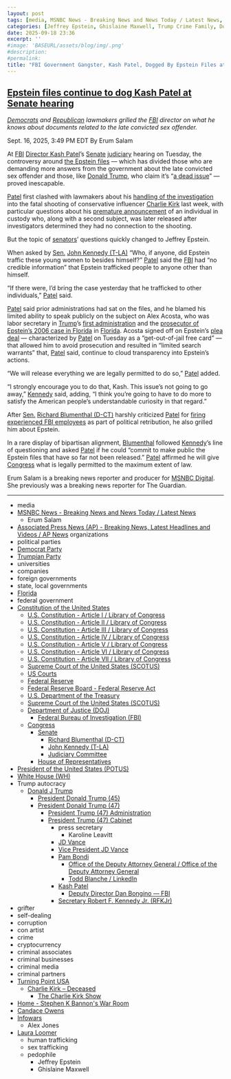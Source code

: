 ```yaml
---
layout: post
tags: [media, MSNBC News - Breaking News and News Today / Latest News, Erum Salam, Associated Press News (AP) - Breaking News Latest Headlines and Videos / AP News, organizations, political parties, Democrat Party, Trumpian Party, universities, companies, foreign governments, state local governments, Florida, federal government, Constitution of the United States, U.S. Constitution - Article I / Library of Congress, U.S. Constitution - Article II / Library of Congress, U.S. Constitution - Article III / Library of Congress, U.S. Constitution - Article IV / Library of Congress, U.S. Constitution - Article V / Library of Congress, U.S. Constitution - Article VI / Library of Congress, U.S. Constitution - Article VII / Library of Congress, Supreme Court of the United States (SCOTUS), US Courts, Federal Reserve, Federal Reserve Board - Federal Reserve Act, U.S. Department of the Treasury, Supreme Court of the United States (SCOTUS), Department of Justice (DOJ), Federal Bureau of Investigation (FBI), Congress, Senate, Richard Blumenthal (D-CT), John Kennedy (T-LA), Judiciary Committee, House of Representatives, President of the United States (POTUS), White House (WH), Trump autocracy, Donald J Trump, President Donald Trump (45), President Donald Trump (47), President Trump (47) Administration, President Trump (47) Cabinet, press secretary, Karoline Leavitt, JD Vance, Vice President JD Vance, Pam Bondi, Office of the Deputy Attorney General / Office of the Deputy Attorney General, Todd Blanche / LinkedIn, Kash Patel, Deputy Director Dan Bongino — FBI, Secretary Robert F. Kennedy Jr. (RFKJr), grifter, self-dealing, corruption, con artist, crime, cryptocurrency, criminal associates, criminal businesses, criminal media, criminal partners, Turning Point USA, Charlie Kirk – Deceased, The Charlie Kirk Show, Home - Stephen K Bannon’s War Room, Candace Owens, Infowars, Alex Jones, Laura Loomer, human trafficking, sex trafficking, pedophile, Jeffrey Epstein, Ghislaine Maxwell]
categories: [Jeffrey Epstein, Ghislaine Maxwell, Trump Crime Family, Donald Trump, Charlie Kirk, Turning Point USA]
date: 2025-09-18 23:36
excerpt: ''
#image: 'BASEURL/assets/blog/img/.png'
#description:
#permalink:
title: "FBI Government Gangster, Kash Patel, Dogged By Epstein Files at Senate Hearing"
---
```



## [Epstein files continue to dog Kash Patel at Senate hearing](https://www.msnbc.com/top-stories/latest/kash-patel-fbi-senate-epstein-files-rcna231668)

*[Democrats](https://www.democrats.org/) and [Republican](https://www.gop.com/) lawmakers grilled the [FBI](https://www.fbi.gov/) director on what he knows about documents related to the late convicted sex offender.*

Sept. 16, 2025, 3:49 PM EDT
By Erum Salam

At [FBI](https://www.fbi.gov/) [Director Kash Patel](https://www.fbi.gov/about/leadership-and-structure/director-patel)’s [Senate](https://www.senate.gov/) [judiciary](http://www.judiciary.senate.gov/) hearing on Tuesday, the controversy around [the Epstein files](https://www.msnbc.com/opinion/msnbc-opinion/trump-esptein-files-petition-ro-khanna-rcna230592) — which has divided those who are demanding more answers from the government about the late convicted sex offender and those, like [Donald Trump](https://www.donaldjtrump.com/), who claim it’s “[a dead issue](https://www.msnbc.com/ana-cabrera-reports/watch/trump-jeffrey-epstein-s-birthday-letter-is-a-dead-issue-247179333666)” — proved inescapable.

[Patel](https://www.fbi.gov/about/leadership-and-structure/director-patel) first clashed with lawmakers about his [handling of the investigation](https://www.msnbc.com/msnbc/watch/fbi-director-kash-patel-faces-new-scrutiny-over-charlie-kirk-investigation-247527493933) into the fatal shooting of conservative influencer [Charlie Kirk](https://www.charliekirk.com/) last week, with particular questions about his [premature announcement](https://x.com/DirectorKash/status/1965903392934633587) of an individual in custody who, along with a second subject, was later released after investigators determined they had no connection to the shooting.

But the topic of [senators](https://www.senate.gov/)’ questions quickly changed to Jeffrey Epstein.

When asked by [Sen.](https://www.senate.gov/) [John Kennedy (T-LA)](https://www.kennedy.senate.gov/) “Who, if anyone, did Epstein traffic these young women to besides himself?” [Patel](https://www.fbi.gov/about/leadership-and-structure/director-patel) said the [FBI](https://www.fbi.gov/) had “no credible information” that Epstein trafficked people to anyone other than himself.

“If there were, I’d bring the case yesterday that he trafficked to other individuals,” [Patel](https://www.fbi.gov/about/leadership-and-structure/director-patel) said.

[Patel](https://www.fbi.gov/about/leadership-and-structure/director-patel) said prior administrations had sat on the files, and he blamed his limited ability to speak publicly on the subject on Alex Acosta, who was labor secretary in [Trump](https://www.donaldjtrump.com/)’s [first administration](https://trumpwhitehouse.archives.gov/) and the [prosecutor of Epstein’s 2006 case in Florida](https://www.msnbc.com/the-last-word/watch/secretary-acosta-refuses-to-apologize-for-epstein-plea-deal-63629381882) in [Florida](https://www.myflorida.gov/). Acosta signed off on Epstein’s [plea deal](https://www.pbs.org/newshour/show/the-completely-unprecedented-plea-deal-jeffrey-epstein-made-with-alex-acosta) — characterized by [Patel](https://www.fbi.gov/about/leadership-and-structure/director-patel) on Tuesday as a “get-out-of-jail free card” — that allowed him to avoid prosecution and resulted in “limited search warrants” that, [Patel](https://www.fbi.gov/about/leadership-and-structure/director-patel) said, continue to cloud transparency into Epstein’s actions.

“We will release everything we are legally permitted to do so,” [Patel](https://www.fbi.gov/about/leadership-and-structure/director-patel) added.

“I strongly encourage you to do that, Kash. This issue’s not going to go away,” [Kennedy](https://www.kennedy.senate.gov/) said, adding, “I think you’re going to have to do more to satisfy the American people’s understandable curiosity in that regard.”

After [Sen.](https://www.senate.gov/) [Richard Blumenthal (D-CT)](https://www.blumenthal.senate.gov/)  harshly criticized [Patel](https://www.fbi.gov/about/leadership-and-structure/director-patel) for [firing experienced FBI employees](https://apnews.com/article/fired-fbi-agents-lawsuit-patel-trump-4431bc93e2783b3b9c658ece82476742) as part of political retribution, he also grilled him about Epstein.

In a rare display of bipartisan alignment, [Blumenthal](https://www.blumenthal.senate.gov/) followed [Kennedy](https://www.kennedy.senate.gov/)’s line of questioning and asked [Patel](https://www.fbi.gov/about/leadership-and-structure/director-patel) if he could “commit to make public the Epstein files that have so far not been released.” [Patel](https://www.fbi.gov/about/leadership-and-structure/director-patel) affirmed he will give [Congress](https://www.congress.gov/) what is legally permitted to the maximum extent of law.

Erum Salam is a breaking news reporter and producer for [MSNBC Digital](https://www.msnbc.com/). She previously was a breaking news reporter for The Guardian.

----
- media
- [MSNBC News - Breaking News and News Today / Latest News](https://www.msnbc.com/)
    - Erum Salam
- [Associated Press News (AP) - Breaking News, Latest Headlines and Videos / AP News](https://apnews.com/)
organizations
- political parties
- [Democrat Party](https://www.democrats.org/)
- [Trumpian Party](https://www.gop.com/)
- universities
- companies
- foreign governments
- state, local governments 
- [Florida](https://www.myflorida.gov/)
- federal government
- [Constitution of the United States](https://constitution.congress.gov/constitution/)
    - [U.S. Constitution - Article I / Library of Congress](https://constitution.congress.gov/constitution/article-1/)
    - [U.S. Constitution - Article II / Library of Congress](https://constitution.congress.gov/constitution/article-2/)
    - [U.S. Constitution - Article III / Library of Congress](https://constitution.congress.gov/constitution/article-3/)
    - [U.S. Constitution - Article IV / Library of Congress](https://constitution.congress.gov/constitution/article-4/)
    - [U.S. Constitution - Article V / Library of Congress](https://constitution.congress.gov/constitution/article-5/)
    - [U.S. Constitution - Article VI / Library of Congress](https://constitution.congress.gov/constitution/article-6/)
    - [U.S. Constitution - Article VII / Library of Congress](https://constitution.congress.gov/constitution/article-7/)
    - [Supreme Court of the United States (SCOTUS)](https://www.supremecourt.gov/)
    - [US Courts](https://www.uscourts.gov/)
    - [Federal Reserve](https;//www.federalreserve.gov/)
    - [Federal Reserve Board - Federal Reserve Act](https://www.federalreserve.gov/aboutthefed/fract.htm)
    - [U.S. Department of the Treasury](https://home.treasury.gov/)
    - [Supreme Court of the United States (SCOTUS)](https://www.supremecourt.gov/)
    - [Department of Justice (DOJ)](https://www.justice.gov/)
        - [Federal Bureau of Investigation (FBI)](https://www.fbi.gov/)
    - [Congress](https://www.congress.gov/)
        - [Senate](https://www.senate.gov/)
            - [Richard Blumenthal (D-CT)](https://www.blumenthal.senate.gov/)
            - [John Kennedy (T-LA)](https://www.kennedy.senate.gov/)
            - [Judiciary Committee](http://www.judiciary.senate.gov/)
        - [House of Representatives](https://www.house.gov/)
- [President of the United States (POTUS)](https://www.whitehouse.gov/)
- [White House (WH)](https://www.whitehouse.gov/)
- Trump autocracy
    - [Donald J Trump](https://www.donaldjtrump.com/)
        - [President Donald Trump (45)](https://trumpwhitehouse.archives.gov/)
        - [President Donald Trump (47)](https://www.whitehouse.gov/administration/donald-j-trump/)
            - [President Trump (47) Administration](https://www.whitehouse.gov/administration/)
            - [President Trump (47) Cabinet](https://www.whitehouse.gov/administration/the-cabinet/)
                - press secretary
                    - Karoline Leavitt
                - [JD Vance](https://www.linkedin.com/in/jd-vance-770a9047/)
                - [Vice President JD Vance](https://www.whitehouse.gov/administration/jd-vance/)
                - [Pam Bondi](https://www.justice.gov/ag/staff-profile/meet-attorney-general)
                    - [Office of the Deputy Attorney General / Office of the Deputy Attorney General](https://www.justice.gov/dag)
                    - [Todd Blanche / LinkedIn](https://www.linkedin.com/in/toddblanche/)
                - [Kash Patel](https://www.fbi.gov/about/leadership-and-structure/director-patel)
                    - [Deputy Director Dan Bongino — FBI](https://www.fbi.gov/about/leadership-and-structure/deputy-director-dan-bongino)
                - [Secretary Robert F. Kennedy Jr. (RFKJr)](https://www.hhs.gov/about/leadership/robert-kennedy.html)
- grifter
- self-dealing
- corruption
- con artist
- crime
- cryptocurrency
- criminal associates
- criminal businesses
- criminal media 
- criminal partners
- [Turning Point USA](https://www.tpusa.com/)
    - [Charlie Kirk – Deceased](https://www.charliekirk.com/)
        - [The Charlie Kirk Show](https://thecharliekirkshow.com/)
- [Home - Stephen K Bannon's War Room](https://warroom.org/)
- [Candace Owens](https://www.candaceowens.com/)
- [Infowars](https://www.infowars.com/)
    - Alex Jones
- [Laura Loomer](https://loomered.com/)
    - human trafficking 
    - sex trafficking 
    - pedophile 
        - Jeffrey Epstein 
        - Ghislaine Maxwell
